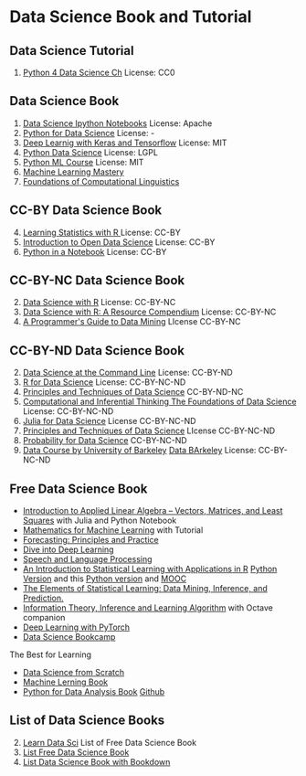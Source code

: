 # Data Science Book and Tutorial

## Data Science Tutorial
1. [Python 4 Data Science Ch](https://github.com/catalystfrank/Python4DataScience.CH) License: CC0


## Data Science Book
1. [Data Science Ipython Notebooks](https://github.com/donnemartin/data-science-ipython-notebooks) License: Apache
1. [Python for Data Science](https://github.com/gumption/Python_for_Data_Science) License: -
1. [Deep Learnig with Keras and Tensorflow](https://github.com/leriomaggio/deep-learning-keras-tensorflow) License: MIT
2. [Python Data Science](https://github.com/leriomaggio/python-data-science) License: LGPL
3. [Python ML Course](https://github.com/leriomaggio/python-ml-course) License: MIT
1. [Machine Learning Mastery](https://machinelearningmastery.com/)
1. [Foundations of Computational Linguistics](https://foundations-computational-linguistics.github.io/)

## CC-BY Data Science Book
4. [Learning Statistics with R ](https://learningstatisticswithr.com/) License: CC-BY
5. [Introduction to Open Data Science](https://ohi-science.org/data-science-training/) License: CC-BY
6. [Python in a Notebook](https://github.com/leriomaggio/python-in-a-notebook) License: CC-BY

## CC-BY-NC Data Science Book
2. [Data Science with R](https://github.com/jmstanto/data-science-r) License: CC-BY-NC
3. [Data Science with R: A Resource Compendium](https://bookdown.org/martin_monkman/DataScienceResources_book/) License: CC-BY-NC
4. [A Programmer's Guide to Data Mining](http://guidetodatamining.com/) LIcense CC-BY-NC

## CC-BY-ND Data Science Book
2. [Data Science at the Command Line](https://www.datascienceatthecommandline.com/) License: CC-BY-ND
3. [R for Data Science](https://r4ds.had.co.nz/) License: CC-BY-NC-ND
4. [Principles and Techniques of Data Science](https://www.textbook.ds100.org/intro.html) CC-BY-ND-NC
5. [Computational and Inferential Thinking The Foundations of Data Science](https://www.inferentialthinking.com/chapters/intro) License: CC-BY-NC-ND
6. [Julia for Data Science](http://www.david-anthoff.com/jl4ds/stable/) License CC-BY-NC-ND
7. [Principles and Techniques of Data Science](https://www.textbook.ds100.org/intro) LIcense CC-BY-NC-ND
8. [Probability for Data Science](http://prob140.org/textbook/README.html) CC-BY-NC-ND
9. [Data Course by University of Barkeley](http://data8.org/) [Data BArkeley](https://data.berkeley.edu/data-science-all) License: CC-BY-NC-ND

## Free Data Science Book
- [Introduction to Applied Linear Algebra – Vectors, Matrices, and Least Squares](http://vmls-book.stanford.edu/) with Julia and Python Notebook
- [Mathematics for Machine Learning](https://mml-book.github.io/) with Tutorial
- [Forecasting: Principles and Practice](https://otexts.com/fpp2/)
- [Dive into Deep Learning](https://d2l.ai/#)
- [Speech and Language Processing](https://web.stanford.edu/~jurafsky/slp3/)
- [ An Introduction to Statistical Learning with Applications in R](http://faculty.marshall.usc.edu/gareth-james/ISL/) [Python Version](https://github.com/JWarmenhoven/ISLR-python) and this [Python version](https://github.com/tdpetrou/Machine-Learning-Books-With-Python/tree/master/Introduction%20to%20Statistical%20Learning) and [MOOC](https://lagunita.stanford.edu/courses/HumanitiesSciences/StatLearning/Winter2016/about)
- [The Elements of Statistical Learning: Data Mining, Inference, and Prediction.](https://web.stanford.edu/~hastie/ElemStatLearn/)
- [Information Theory, Inference and Learning Algorithm](http://www.inference.org.uk/itila/book.html) with Octave companion
- [Deep Learning with PyTorch](https://www.manning.com/books/deep-learning-with-pytorch)
- [Data Science Bookcamp](https://www.manning.com/books/data-science-bookcamp)

The Best for Learning
- [Data Science from Scratch](https://github.com/joelgrus/data-science-from-scratch)
- [Machine Lerning Book](https://www.cs.ubc.ca/~murphyk/MLbook/)
- [Python for Data Analysis Book](https://wesmckinney.com/pages/book.html) [Github](https://github.com/wesm/pydata-book)

## List of Data Science Books
2. [Learn Data Sci](https://www.learndatasci.com/free-data-science-books/) List of Free Data Science Book
3. [List Free Data Science Book](https://www.datasciencecentral.com/profiles/blogs/50-must-read-free-books-for-every-data-scientist-in-2020-1)
4. [List Data Science Book with Bookdown](https://bookdown.org/)
